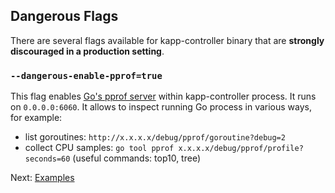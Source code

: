 ## Dangerous Flags

There are several flags available for kapp-controller binary that are **strongly discouraged in a production setting**.

### `--dangerous-enable-pprof=true`

This flag enables [Go's pprof server](https://golang.org/pkg/net/http/pprof/) within kapp-controller process. It runs on `0.0.0.0:6060`. It allows to inspect running Go process in various ways, for example:

- list goroutines: `http://x.x.x.x/debug/pprof/goroutine?debug=2`
- collect CPU samples: `go tool pprof x.x.x.x/debug/pprof/profile?seconds=60` (useful commands: top10, tree)

Next: [Examples](https://github.com/vmware-tanzu/carvel-kapp-controller/tree/develop/examples)
